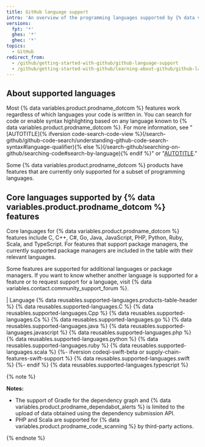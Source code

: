 ```yaml
---
title: GitHub language support
intro: 'An overview of the programming languages supported by {% data variables.product.prodname_dotcom %} features.'
versions:
  fpt: '*'
  ghes: '*'
  ghec: '*'
topics:
  - GitHub
redirect_from:
  - /github/getting-started-with-github/github-language-support
  - /github/getting-started-with-github/learning-about-github/github-language-support
---
```

<!-- If you make changes to this article, also update any feature-level articles to reflect the same changes in language support. -->

## About supported languages

Most {% data variables.product.prodname_dotcom %} features work regardless of which languages your code is written in. You can search for code or enable syntax highlighting based on any language known to {% data variables.product.prodname_dotcom %}. For more information, see "[AUTOTITLE]{% ifversion code-search-code-view %}(/search-github/github-code-search/understanding-github-code-search-syntax#language-qualifier){% else %}(/search-github/searching-on-github/searching-code#search-by-language){% endif %}" or "[AUTOTITLE](/get-started/writing-on-github/working-with-advanced-formatting/creating-and-highlighting-code-blocks#syntax-highlighting)."

Some {% data variables.product.prodname_dotcom %} products have features that are currently only supported for a subset of programming languages.

## Core languages supported by {% data variables.product.prodname_dotcom %} features

Core languages for {% data variables.product.prodname_dotcom %} features include C, C++, C#, Go, Java, JavaScript, PHP, Python, Ruby, Scala, and TypeScript. For features that support package managers, the currently supported package managers are included in the table with their relevant languages.

Some features are supported for additional languages or package managers. If you want to know whether another language is supported for a feature or to request support for a language, visit {% data variables.contact.community_support_forum %}.

| Language {% data reusables.supported-languages.products-table-header %}
{% data reusables.supported-languages.C %}
{% data reusables.supported-languages.Cpp %}
{% data reusables.supported-languages.Cs %}
{% data reusables.supported-languages.go %}
{% data reusables.supported-languages.java %}
{% data reusables.supported-languages.javascript %}
{% data reusables.supported-languages.php %}
{% data reusables.supported-languages.python %}
{% data reusables.supported-languages.ruby %}
{% data reusables.supported-languages.scala %}
{%- ifversion codeql-swift-beta or supply-chain-features-swift-support %}
{% data reusables.supported-languages.swift %}
{%- endif %}
{% data reusables.supported-languages.typescript %}

{% note %}

**Notes:**
- The support of Gradle for the dependency graph and {% data variables.product.prodname_dependabot_alerts %} is limited to the upload of data obtained using the dependency submission API.
- PHP and Scala are supported for {% data variables.product.prodname_code_scanning %} by third-party actions.

{% endnote %}

